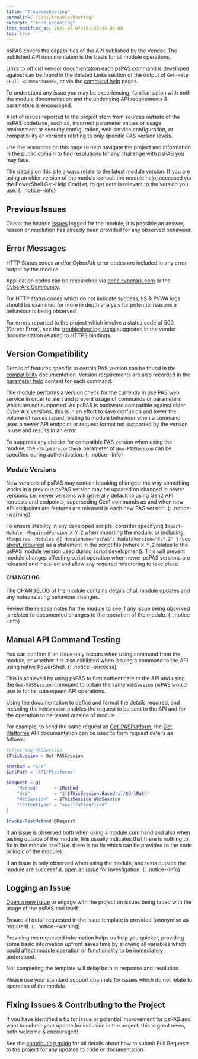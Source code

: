 ```yaml
---
title: "Troubleshooting"
permalink: /docs/troubleshooting/
excerpt: "Troubleshooting"
last_modified_at: 2021-07-07zT01:23:45-00:00
toc: true
---
```


psPAS covers the capabilities of the API published by the Vendor. The published API documentation is the basis for all module operations.

Links to official vendor documentation each psPAS command is developed against can be found in the Related Links section of the output of `Get-Help -Full <CommandName>`, or via the [command help](https://pspas.pspete.dev/commands/) pages.

To understand any issue you may be experiencing, familiarisation with both the module documentation and the underlying API requirements & parameters is encouraged.

A lot of issues reported to the project stem from sources outside of the psPAS codebase, such as, incorrect parameter values or usage, environment or security configuration, web service configuration, or compatibility or versions relating to only specific PAS version levels.

Use the resources on this page to help navigate the project and information in the public domain to find resolutions for any challenge with psPAS you may face.

The details on this site always relate to the latest module version. If you are using an older version of the module consult the module help, accessed via the PowerShell Get-Help CmdLet, to get details relevant to the version you use.
{: .notice--info}

## Previous Issues

Check the historic [issues](https://github.com/pspete/psPAS/issues?q=is%3Aissue) logged for the module; it is possible an answer, reason or resolution has already been provided for any observed behaviour.

## Error Messages

HTTP Status codes and/or CyberArk error codes are included in any error output by the module.

Application codes can be researched via [docs.cyberark.com](https://docs.cyberark.com/Product-Doc/OnlineHelp/PAS/Latest/en/Content/MESSAGES/Application.htm?tocpath=Administration%7CReferences%7CMessages%20and%20Responses%7CDigital%20Vault%20Server%7C_____1) or the [CyberArk Community](https://cyberark-customers.force.com/s/).

For HTTP status codes which do not indicate success, IIS & PVWA logs should be examined for more in depth analysis for potential reasons a behaviour is being observed.

For errors reported to the project which involve a status code of 500 (Server Error), see the [troubleshooting steps](https://docs.cyberark.com/Product-Doc/OnlineHelp/PAS/Latest/en/Content/WebServices/Implementing%20Privileged%20Account%20Security%20Web%20Services%20.htm?tocpath=Developer%7CREST%20APIs%7C_____0) suggested in the vendor documentation relating to HTTPS bindings.

## Version Compatibility

Details of features specific to certain PAS version can be found in the [compatibility](https://pspas.pspete.dev/docs/compatibility/) documentation. Version requirements are also recorded in the [parameter help](https://pspas.pspete.dev/commands/) content for each command.

The module performs a version check for the currently in use PAS web service in order to alert and prevent usage of commands or parameters which are not supported. As psPAS is backward compatible against older CyberArk versions, this is in an effort to save confusion and lower the volume of issues raised relating to module behaviour when a command uses a newer API endpoint or request format not supported by the version in use and results in an error.

To suppress any checks for compatible PAS version when using the module, the `-SkipVersionCheck` parameter of `New-PASSession` can be specified during authentication.
{: .notice--info}

### Module Versions

New versions of psPAS may contain breaking changes; the way something works in a previous psPAS version may be updated on changed in newer versions. i.e. newer versions will generally default to using Gen2 API requests and endpoints, superseding Gen1 commands as and when new API endpoints are features are released in each new PAS version.
{: .notice--warning}

To ensure stability in any developed scripts, consider specifying `Import-Module -RequiredVersion X.Y.Z` when importing the module, or including `#Requires -Modules @{ ModuleName="psPAS"; ModuleVersion="X.Y.Z" }` (see [about_requires](https://docs.microsoft.com/en-us/powershell/module/microsoft.powershell.core/about/about_requires)) as a statement in the script file (where `X.Y.Z` relates to the psPAS module version used during script development). This will prevent module changes affecting script operation when newer psPAS versions are released and installed and allow any required refactoring to take place.

#### CHANGELOG

The [CHANGELOG](https://github.com/pspete/psPAS/blob/master/CHANGELOG.md) of the module contains details of all module updates and any notes relating behaviour changes.

Review the release notes for the module to see if any issue being observed is related to documented changes to the operation of the module.
{: .notice--info}

## Manual API Command Testing

You can confirm if an issue only occurs when using command from the module, or whether it is also exhibited when issuing a command to the API using native PowerShell.
{: .notice--success}

This is achieved by using psPAS to first authenticate to the API and using the `Get-PASSession` command to obtain the same `WebSession` psPAS would use to for its subsequent API operations.

Using the documentation to define and format the details required, and including the `WebSession` enables the request to be sent to the API and for the operation to be tested outside of module.

For example, to send the same request as [Get-PASPlatform](https://pspas.pspete.dev/commands/Get-PASPlatform), the [Get Platforms](https://docs.cyberark.com/Product-Doc/OnlineHelp/PAS/Latest/en/Content/SDK/rest-api-get-platforms.htm?TocPath=Developer%7CREST%20APIs%7CPlatforms%7C_____1) API documentation can be used to form request details as follows:

```powershell
#after New-PASSession
$ThisSession = Get-PASSession

$Method = "GET"
$UrlPath = "API/Platforms"

$Request = @{
    "Method"      = $Method
    "Uri"         = "$($ThisSession.BaseUri)/$UrlPath"
    "WebSession"  = $ThisSession.WebSession
    "ContentType" = "application/json"
}

Invoke-RestMethod @Request
```

If an issue is observed both when using a module command and also when testing outside of the module, this usually indicates that there is nothing to fix in the module itself (i.e. there is no fix which can be provided to the code or logic of the module).

If an issue is only observed when using the module, and tests outside the module are successful, [open an issue](#logging-an-issue) for investigation.
{: .notice--info}

## Logging an Issue
[Open a new issue](https://github.com/pspete/psPAS/issues/new?assignees=&labels=&template=issue-report.md&title=) to engage with the project on issues being faced with the usage of the psPAS tool itself.

Ensure all detail requested in the issue template is provided (anonymise as required).
{: .notice--warning}

Providing the requested information helps us help you quicker; providing some basic information upfront saves time by allowing all variables which could affect module operation or functionality to be immediately understood.

Not completing the template will delay both in response and resolution.

Please use your standard support channels for issues which do not relate to operation of the module.

## Fixing Issues & Contributing to the Project

If you have identified a fix for issue or potential improvement for psPAS and want to submit your update for inclusion in the project, this is great news, both welcome & encouraged!

See the [contributing guide](https://github.com/pspete/psPAS/blob/master/CONTRIBUTING.md) for all details about how to submit Pull Requests to the project for any updates to code or documentation.
